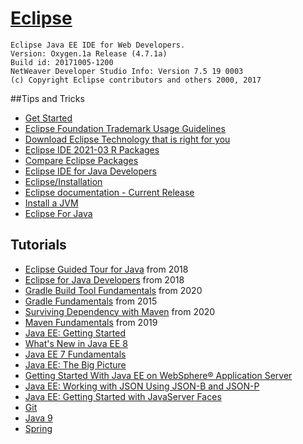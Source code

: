 # [Eclipse](https://www.eclipse.org/)

```
Eclipse Java EE IDE for Web Developers.
Version: Oxygen.1a Release (4.7.1a)
Build id: 20171005-1200
NetWeaver Developer Studio Info: Version 7.5 19 0003
(c) Copyright Eclipse contributors and others 2000, 2017
```

##Tips and Tricks
- [Get Started](https://www.eclipse.org/getting_started/)
- [Eclipse Foundation Trademark Usage Guidelines](https://www.eclipse.org/logotm/)
- [Download Eclipse Technology that is right for you](https://www.eclipse.org/downloads/)
- [Eclipse IDE 2021-03 R Packages](https://www.eclipse.org/downloads/packages/)
- [Compare Eclipse Packages](https://www.eclipse.org/downloads/packages/compare)
- [Eclipse IDE for Java Developers](https://www.eclipse.org/downloads/packages/release/2021-03/r/eclipse-ide-java-developers)
- [Eclipse/Installation](https://wiki.eclipse.org/Eclipse/Installation)
- [Eclipse documentation - Current Release](https://help.eclipse.org/2021-03/index.jsp)
- [Install a JVM](https://wiki.eclipse.org/Eclipse/Installation#Install_a_JVM)
- [Eclipse For Java](http://bit.ly/eclipse_java)

## Tutorials 
- [Eclipse Guided Tour for Java](https://app.pluralsight.com/library/courses/guided-tour-eclipse-for-java/table-of-contents) from 2018
- [Eclipse for Java Developers](https://app.pluralsight.com/library/courses/eclipse-java-developers/exercise-files) from 2018
- [Gradle Build Tool Fundamentals](https://app.pluralsight.com/library/courses/gradle-build-tool-fundamentals/table-of-contents) from 2020
- [Gradle Fundamentals](https://app.pluralsight.com/library/courses/gradle-fundamentals/table-of-contents) from 2015
- [Surviving Dependency with Maven](https://app.pluralsight.com/library/courses/allthetalks-session-66/table-of-contents) from 2020
- [Maven Fundamentals](https://app.pluralsight.com/library/courses/maven-fundamentals/table-of-contents) from 2019
- [Java EE: Getting Started](https://app.pluralsight.com/library/courses/java-ee-getting-started/table-of-contents)
- [What's New in Java EE 8](https://app.pluralsight.com/library/courses/java-ee-8-whats-new/table-of-contents)
- [Java EE 7 Fundamentals](https://app.pluralsight.com/library/courses/java-ee-7-fundamentals/table-of-contents)
- [Java EE: The Big Picture](https://app.pluralsight.com/library/courses/java-ee-big-picture/table-of-contents)
- [Getting Started With Java EE on WebSphere® Application Server](https://app.pluralsight.com/library/courses/java-ee-websphere-application-server-getting-started/table-of-contents)
- [Java EE: Working with JSON Using JSON-B and JSON-P](https://app.pluralsight.com/library/courses/java-ee-json-using-jsonp-jsonb/table-of-contents)
- [Java EE: Getting Started with JavaServer Faces](https://app.pluralsight.com/library/courses/javaserver-faces-getting-started-java-ee/table-of-contents)
- [Git](https://app.pluralsight.com/search/?q=Git&type=conference%2Cvideo-course%2Cdemo%2Cguide%2Cwebinar%2Cpath%2Cassessment&m_sort=relevance&query_id=ac732ffb-f756-48ec-b1c8-250aa2c9926c&source=user_typed)
- [Java 9](https://app.pluralsight.com/search/?q=java%209&type=conference%2Cvideo-course%2Cdemo%2Cguide%2Cwebinar%2Cpath%2Cassessment&m_sort=relevance&query_id=e4bff709-3ca4-4c98-bcdd-6ead80560e84&source=user_typed)
- [Spring](https://app.pluralsight.com/search/?q=spring&type=conference%2Cvideo-course%2Cdemo%2Cguide%2Cwebinar%2Cpath%2Cassessment&m_sort=relevance&query_id=ea6ed07c-077e-448a-8117-25fe97469634&source=user_typed)
